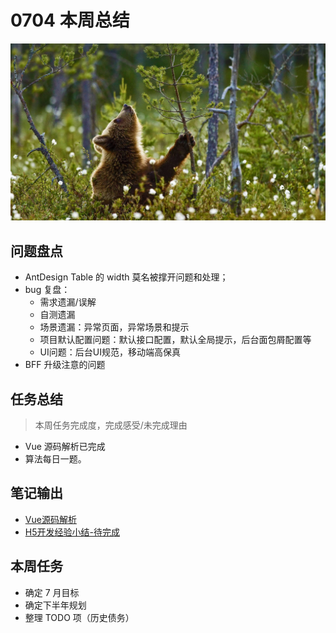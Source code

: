 
# 0704 本周总结

![](./bg-imgs/0704.jpg)

## 问题盘点

- AntDesign Table 的 width 莫名被撑开问题和处理；
- bug 复盘：
  - 需求遗漏/误解
  - 自测遗漏
  - 场景遗漏：异常页面，异常场景和提示
  - 项目默认配置问题：默认接口配置，默认全局提示，后台面包屑配置等
  - UI问题：后台UI规范，移动端高保真
- BFF 升级注意的问题


## 任务总结
> 本周任务完成度，完成感受/未完成理由

- Vue 源码解析已完成
- 算法每日一题。

## 笔记输出

- [Vue源码解析](https://github.com/Jsmond2016/blog/issues/5)
- [H5开发经验小结-待完成](https://github.com/Jsmond2016/blog/issues/8)

## 本周任务

- 确定 7 月目标
- 确定下半年规划
- 整理 TODO 项（历史债务）

